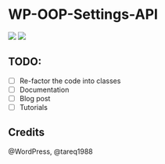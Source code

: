 # WP-OOP-Settings-API

![](https://i.imgur.com/Njpjmht.png)
![](https://i.imgur.com/OqiHsr3.png)
## TODO:
- [ ] Re-factor the code into classes
- [ ] Documentation
- [ ] Blog post
- [ ] Tutorials

## Credits
@WordPress, @tareq1988
